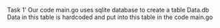 Task 1'
Our code main.go uses sqlite database to create a table Data.db 
Data in this table is hardcoded and put into this table in the code main.go
